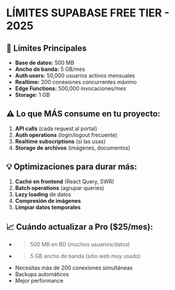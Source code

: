 # LÍMITES SUPABASE FREE TIER - 2025

## 🎯 Límites Principales
- **Base de datos:** 500 MB
- **Ancho de banda:** 5 GB/mes  
- **Auth users:** 50,000 usuarios activos mensuales
- **Realtime:** 200 conexiones concurrentes máximo
- **Edge Functions:** 500,000 invocaciones/mes
- **Storage:** 1 GB

## ⚠️ Lo que MÁS consume en tu proyecto:
1. **API calls** (cada request al portal)
2. **Auth operations** (login/logout frecuente)
3. **Realtime subscriptions** (si las usas)
4. **Storage de archivos** (imágenes, documentos)

## 💡 Optimizaciones para durar más:
1. **Caché en frontend** (React Query, SWR)
2. **Batch operations** (agrupar queries)
3. **Lazy loading** de datos
4. **Compresión de imágenes**
5. **Limpiar datos temporales**

## 📈 Cuándo actualizar a Pro ($25/mes):
- >500 MB en BD (muchos usuarios/datos)
- >5 GB ancho de banda (sitio web muy usado)
- Necesitas más de 200 conexiones simultáneas
- Backups automáticos
- Mejor performance
